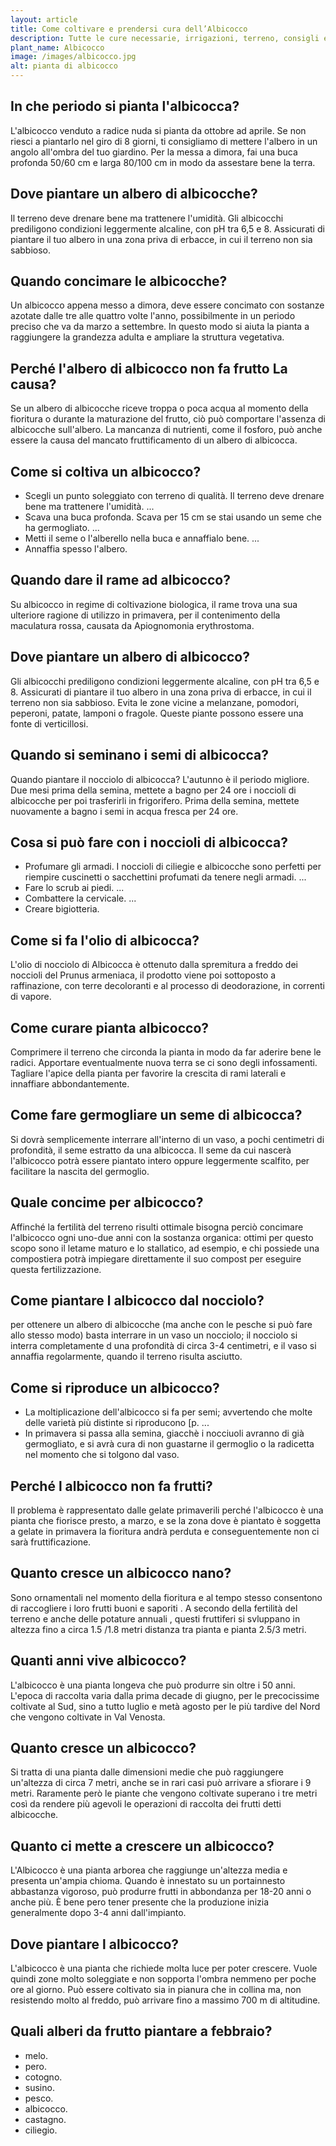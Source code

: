 ```yaml
---
layout: article
title: Come coltivare e prendersi cura dell’Albicocco
description: Tutte le cure necessarie, irrigazioni, terreno, consigli e molto altro sulla coltivazione dell’Albicocco
plant_name: Albicocco
image: /images/albicocco.jpg
alt: pianta di albicocco
---
```


## In che periodo si pianta l'albicocca?

L'albicocco venduto a radice nuda si pianta da ottobre ad aprile. Se non riesci a piantarlo nel giro di 8 giorni, ti consigliamo di mettere l'albero in un angolo all'ombra del tuo giardino. Per la messa a dimora, fai una buca profonda 50/60 cm e larga 80/100 cm in modo da assestare bene la terra.

## Dove piantare un albero di albicocche?

 Il terreno deve drenare bene ma trattenere l'umidità. Gli albicocchi prediligono condizioni leggermente alcaline, con pH tra 6,5 e 8. Assicurati di piantare il tuo albero in una zona priva di erbacce, in cui il terreno non sia sabbioso.

## Quando concimare le albicocche?

Un albicocco appena messo a dimora, deve essere concimato con sostanze azotate dalle tre alle quattro volte l'anno, possibilmente in un periodo preciso che va da marzo a settembre. In questo modo si aiuta la pianta a raggiungere la grandezza adulta e ampliare la struttura vegetativa.

## Perché l'albero di albicocco non fa frutto La causa?

Se un albero di albicocche riceve troppa o poca acqua al momento della fioritura o durante la maturazione del frutto, ciò può comportare l'assenza di albicocche sull'albero. La mancanza di nutrienti, come il fosforo, può anche essere la causa del mancato fruttificamento di un albero di albicocca.

## Come si coltiva un albicocco?

- Scegli un punto soleggiato con terreno di qualità. Il terreno deve drenare bene ma trattenere l'umidità. ...
- Scava una buca profonda. Scava per 15 cm se stai usando un seme che ha germogliato. ...
- Metti il seme o l'alberello nella buca e annaffialo bene. ...
- Annaffia spesso l'albero.

## Quando dare il rame ad albicocco?

Su albicocco in regime di coltivazione biologica, il rame trova una sua ulteriore ragione di utilizzo in primavera, per il contenimento della maculatura rossa, causata da Apiognomonia erythrostoma.

## Dove piantare un albero di albicocco?

Gli albicocchi prediligono condizioni leggermente alcaline, con pH tra 6,5 e 8. Assicurati di piantare il tuo albero in una zona priva di erbacce, in cui il terreno non sia sabbioso. Evita le zone vicine a melanzane, pomodori, peperoni, patate, lamponi o fragole. Queste piante possono essere una fonte di verticillosi.

## Quando si seminano i semi di albicocca?

Quando piantare il nocciolo di albicocca? L'autunno è il periodo migliore. Due mesi prima della semina, mettete a bagno per 24 ore i noccioli di albicocche per poi trasferirli in frigorifero. Prima della semina, mettete nuovamente a bagno i semi in acqua fresca per 24 ore.

## Cosa si può fare con i noccioli di albicocca?

- Profumare gli armadi. I noccioli di ciliegie e albicocche sono perfetti per riempire cuscinetti o sacchettini profumati da tenere negli armadi. ...
- Fare lo scrub ai piedi. ...
- Combattere la cervicale. ...
- Creare bigiotteria.

## Come si fa l'olio di albicocca?

L'olio di nocciolo di Albicocca è ottenuto dalla spremitura a freddo dei noccioli del Prunus armeniaca, il prodotto viene poi sottoposto a raffinazione, con terre decoloranti e al processo di deodorazione, in correnti di vapore.

## Come curare pianta albicocco?

Comprimere il terreno che circonda la pianta in modo da far aderire bene le radici. Apportare eventualmente nuova terra se ci sono degli infossamenti. Tagliare l'apice della pianta per favorire la crescita di rami laterali e innaffiare abbondantemente.

## Come fare germogliare un seme di albicocca?

Si dovrà semplicemente interrare all'interno di un vaso, a pochi centimetri di profondità, il seme estratto da una albicocca. Il seme da cui nascerà l'albicocco potrà essere piantato intero oppure leggermente scalfito, per facilitare la nascita del germoglio.

## Quale concime per albicocco?

Affinché la fertilità del terreno risulti ottimale bisogna perciò concimare l'albicocco ogni uno-due anni con la sostanza organica: ottimi per questo scopo sono il letame maturo e lo stallatico, ad esempio, e chi possiede una compostiera potrà impiegare direttamente il suo compost per eseguire questa fertilizzazione.

## Come piantare l albicocco dal nocciolo?

 per ottenere un albero di albicocche (ma anche con le pesche si può fare allo stesso modo) basta interrare in un vaso un nocciolo; il nocciolo si interra completamente d una profondità di circa 3-4 centimetri, e il vaso si annaffia regolarmente, quando il terreno risulta asciutto.

## Come si riproduce un albicocco?

- La moltiplicazione dell'albicocco si fa per semi; avvertendo che molte delle varietà più distinte si riproducono [p. ...
- In primavera si passa alla semina, giacchè i nocciuoli avranno di già germogliato, e si avrà cura di non guastarne il germoglio o la radicetta nel momento che si tolgono dal vaso.

## Perché l albicocco non fa frutti?

Il problema è rappresentato dalle gelate primaverili perché l'albicocco è una pianta che fiorisce presto, a marzo, e se la zona dove è piantato è soggetta a gelate in primavera la fioritura andrà perduta e conseguentemente non ci sarà fruttificazione.

## Quanto cresce un albicocco nano?

Sono ornamentali nel momento della fioritura e al tempo stesso consentono di raccogliere i loro frutti buoni e saporiti . A secondo della fertilità del terreno e anche delle potature annuali , questi fruttiferi si svluppano in altezza fino a circa 1.5 /1.8 metri distanza tra pianta e pianta 2.5/3 metri.

## Quanti anni vive albicocco?

L'albicocco è una pianta longeva che può produrre sin oltre i 50 anni. L'epoca di raccolta varia dalla prima decade di giugno, per le precocissime coltivate al Sud, sino a tutto luglio e metà agosto per le più tardive del Nord che vengono coltivate in Val Venosta.

## Quanto cresce un albicocco?

Si tratta di una pianta dalle dimensioni medie che può raggiungere un'altezza di circa 7 metri, anche se in rari casi può arrivare a sfiorare i 9 metri. Raramente però le piante che vengono coltivate superano i tre metri così da rendere più agevoli le operazioni di raccolta dei frutti detti albicocche.

## Quanto ci mette a crescere un albicocco?

L'Albicocco è una pianta arborea che raggiunge un'altezza media e presenta un'ampia chioma. Quando è innestato su un portainnesto abbastanza vigoroso, può produrre frutti in abbondanza per 18-20 anni o anche più. È bene pero tener presente che la produzione inizia generalmente dopo 3-4 anni dall'impianto.

## Dove piantare l albicocco?

L'albicocco è una pianta che richiede molta luce per poter crescere. Vuole quindi zone molto soleggiate e non sopporta l'ombra nemmeno per poche ore al giorno. Può essere coltivato sia in pianura che in collina ma, non resistendo molto al freddo, può arrivare fino a massimo 700 m di altitudine.

## Quali alberi da frutto piantare a febbraio?

- melo.
- pero.
- cotogno.
- susino.
- pesco.
- albicocco.
- castagno.
- ciliegio.

